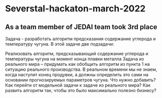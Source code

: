# Severstal-hackaton-march-2022
## As a team member of JEDAI team took 3rd place


Задача - разработать алгоритм предсказания содержание углерода и температуру чугуна.
В этой задаче две подзадачи:

Реализовать алгоритм, предсказывающий содержание углерода и температуры чугуна на момент конца плавки металла
Задача из реального мира – придумать как обобщить алгоритм из пункта 1 на ситуацию реального производства. В реальном времени мы не знаем, когда наступит конец продувки, а должны определить это сами на основании прогнозируемых параметров чугуна. Что нужно добавить? Как перейти от модельной задачи к задаче из реального мира? Как развить алгоритм так, чтобы это было максимально полезно бизнесу?

